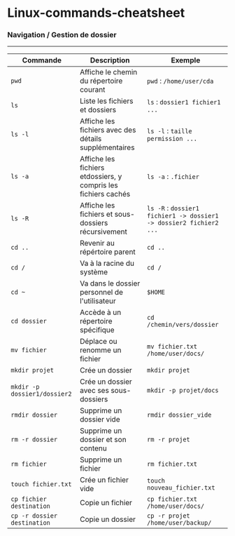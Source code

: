 # Linux-commands-cheatsheet

### Navigation / Gestion de dossier
-----------------------------------
|Commande|Description|Exemple|
|--------|-----------|-------|
|`pwd`|Affiche le chemin du répertoire courant|`pwd` : `/home/user/cda`|
|`ls`|Liste les fichiers et dossiers|`ls` : `dossier1 fichier1 ...`|
|`ls -l`|Affiche les fichiers avec des détails supplémentaires|`ls -l` : `taille permission ...`|
|`ls -a`|Affiche les fichiers etdossiers, y compris les fichiers cachés|`ls -a` : `.fichier`|
|`ls -R`|Affiche les fichiers et sous-dossiers récursivement|`ls -R` : `dossier1 fichier1 -> dossier1 -> dossier2 fichier2 ...`|
`cd ..`| Revenir au répértoire parent| `cd ..`|
|`cd /`|Va à la racine du système|`cd /`|
|`cd ~`|Va dans le dossier personnel de l'utilisateur |`$HOME`|
|`cd dossier`| Accède à un répertoire spécifique| `cd /chemin/vers/dossier`|
|`mv fichier`|Déplace ou renomme un fichier|`mv fichier.txt /home/user/docs/`|
| `mkdir projet`| Crée un dossier| `mkdir projet`|
| `mkdir -p dossier1/dossier2`  | Crée un dossier avec ses sous-dossiers| `mkdir -p projet/docs`|
| `rmdir dossier`| Supprime un dossier vide| `rmdir dossier_vide`|
| `rm -r dossier`| Supprime un dossier et son contenu | `rm -r projet`|
|`rm fichier`| Supprime un fichier | `rm fichier.txt` |
|`touch fichier.txt`| Crée un fichier vide | `touch nouveau_fichier.txt`|
|`cp fichier destination`| Copie un fichier| `cp fichier.txt /home/user/docs/`|
|`cp -r dossier destination`| Copie un dossier | `cp -r projet /home/user/backup/` | 
